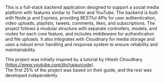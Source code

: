 This is a full-stack backend application designed to support a social media platform with features similar to Twitter and YouTube. The backend is built with Node.js and Express, providing RESTful APIs for user authentication, video uploads, playlists, tweets, comments, likes, and subscriptions. The project follows a modular structure with separate controllers, models, and routes for each core feature, and includes middleware for authentication and file uploads. It also integrates with Cloudinary for media storage and uses a robust error handling and response system to ensure reliability and maintainability.








This project was initially inspired by a tutorial by Hitesh Choudhary (https://www.youtube.com/@chaiaurcode).  
The first 25% of the project was based on their guide, and the rest was developed independently
